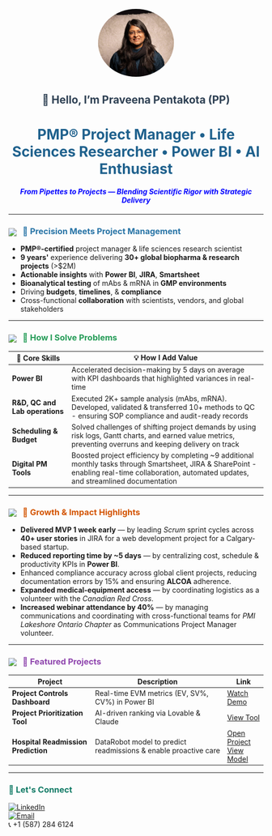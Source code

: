 <p align="center">
  <img src="./assets/headshot.jpg" alt="Praveena Headshot" width="150" style="border-radius:50%;"/>
</p>

<h2 align="center" style="color:#2E4053;">👋 Hello, I’m Praveena Pentakota (PP) </h2>

<h1 align="center" style="color:#1F618D;">
  PMP® Project Manager</strong> • Life Sciences Researcher • Power BI • AI Enthusiast 
</h1>

<h4 align="center">
  <font color="blue">
    <em>From Pipettes to Projects — Blending Scientific Rigor with Strategic Delivery</em>
  </font>
</h4>

---

<h3 style="color:#2874A6;">
  <img src="https://media.giphy.com/media/l4pTfx2qLszoacZRS/giphy.gif" width="30" style="vertical-align:middle; margin-right:8px;"/>
  🌟 Precision Meets Project Management
</h3>

- **PMP®-certified** project manager & life sciences research scientist  
- **9 years'** experience delivering **30+ global biopharma & research projects** (>$2M)  
- **Actionable insights** with **Power BI**, **JIRA**, **Smartsheet**  
- **Bioanalytical testing** of mAbs & mRNA in **GMP environments**  
- Driving **budgets**, **timelines**, & **compliance**
- Cross-functional **collaboration** with scientists, vendors, and global stakeholders

---

<h3 style="color:#239B56;">
  <img src="https://media.giphy.com/media/3o6ZsYvQf8UzCrpS16/giphy.gif" width="30" style="vertical-align:middle; margin-right:8px;"/>
  🚀 How I Solve Problems
</h3>

| 🔧 Core Skills                  | 💡 How I Add Value                          |
|---------------------------------|---------------------------------------------|
| **Power BI**                    | Accelerated decision-making by 5 days on average with KPI dashboards that highlighted variances in real-time |
| **R&D, QC and Lab operations**  | Executed 2K+ sample analysis (mAbs, mRNA). Developed, validated & transferred 10+ methods to QC - ensuring SOP compliance and audit-ready records |
| **Scheduling & Budget**         | Solved challenges of shifting project demands by using risk logs, Gantt charts, and earned value metrics, preventing overruns and keeping delivery on track |
| **Digital PM Tools**            | Boosted project efficiency by completing ~9 additional monthly tasks through Smartsheet, JIRA & SharePoint - enabling real-time collaboration, automated updates, and streamlined documentation |

---

<h3 style="color:#D35400;">
  <img src="https://media.giphy.com/media/xUPGcl3ijlzLm8BMBi/giphy.gif" width="30" style="vertical-align:middle; margin-right:8px;"/>
  🌱 Growth & Impact Highlights
</h3>

- **Delivered MVP 1 week early** — by leading *Scrum* sprint cycles across **40+ user stories** in JIRA for a web development project for a Calgary-based startup.  
- **Reduced reporting time by ~5 days** — by centralizing cost, schedule & productivity KPIs in **Power BI**.  
- Enhanced compliance accuracy across global client projects, reducing documentation errors by 15% and ensuring **ALCOA** adherence.   
- **Expanded medical-equipment access** — by coordinating logistics as a volunteer with the *Canadian Red Cross*.  
- **Increased webinar attendance by 40%** — by managing communications and coordinating with cross-functional teams for *PMI Lakeshore Ontario Chapter* as Communications Project Manager volunteer.

---

<h3 style="color:#8E44AD;">
  <img src="https://media.giphy.com/media/3oKIPnAiaMCws8nOsE/giphy.gif" width="30" style="vertical-align:middle; margin-right:8px;"/>
  🧪 Featured Projects
</h3>

| Project | Description | Link |
|---------|-------------|------|
| **Project Controls Dashboard** | Real-time EVM metrics (EV, SV%, CV%) in Power BI | [Watch Demo](https://www.youtube.com/watch?v=mmmx_nv9FY8&t=10s) |
| **Project Prioritization Tool** | AI-driven ranking via Lovable & Claude | [View Tool](https://claude.ai/public/artifacts/735d9f82-efdf-4826-a18f-b0fee6685fe1) |
| **Hospital Readmission Prediction** | DataRobot model to predict readmissions & enable proactive care | [Open Project](https://gemini.google.com/share/8524d0a83855) <br>[View Model](https://app.datarobot.com/applications/68a641094c8c59c39e588601/?token=0fIMRjJZ8gq2BIQ5NtbyFGDLvwu-GCjt7c6Gzlym4PU)|
---

<h3 style="color:#117A65;">🤝 Let's Connect</h3>

[![LinkedIn](https://img.shields.io/badge/LinkedIn-Praveena-blue?style=flat&logo=linkedin)](https://www.linkedin.com/in/praveenapmp/)  
[![Email](https://img.shields.io/badge/Email-praveena7p%40gmail.com-lightgrey?style=flat&logo=gmail)](mailto:praveena7p@gmail.com)  
📞 +1 (587) 284 6124
```




